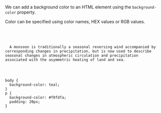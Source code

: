 We can add a background color
to an HTML element using the
`background-color` property.

Color can be specified using color names,
HEX values or RGB values.

<Editor lang="css">
<code>
<panel lang="html">
<p>
  A monsoon is traditionally a seasonal reversing wind accompanied by corresponding changes in precipitation, but is now used to describe seasonal changes in atmospheric circulation and precipitation associated with the asymmetric heating of land and sea.
</p>
</panel>
<panel lang="css">
body {
  background-color: teal;
}
p {
  background-color: #f0fdfa;
  padding: 20px;
}
</panel>
</code>
</Editor>